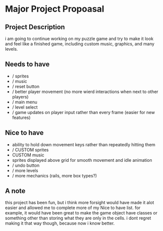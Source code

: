 # Major Project Propoasal

## Project Description

i am going to continue working on my puzzle game and try to make it look and feel like a finished game, including custom music, graphics, and many levels.

## Needs to have

- / sprites
- / music 
- / reset button 
- / better player movement (no more wierd interactions when next to other players) 
- / main menu 
- / level select 
- / game updates on player input rather than every frame (easier for new features) 

## Nice to have

-   ability to hold down movement keys rather than repeatedly hitting them 
- / CUSTOM sprites 
-   CUSTOM music
-   sprites displayed above grid for smooth movement and idle animation
- / undo button 
- / more levels
- / more mechanics (rails, more box types?)

## A note

this project has been fun, but i think more forsight would have made it alot easier and allowed me to complete more of my Nice to have list. for example, it would have been great to make the game object have classes or something other than storing what they are only in the cells. i dont regret making it that way though, because now i know better.